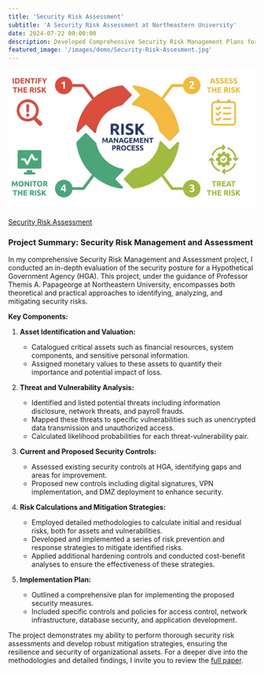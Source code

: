 ```yaml
---
title: 'Security Risk Assessment'
subtitle: 'A Security Risk Assessment at Northeastern University'
date: 2024-07-22 00:00:00
description: Developed Comprehensive Security Risk Management Plans for HGA and GrubHub: A Practical Application.
featured_image: '/images/demo/Security-Risk-Assesment.jpg'
---
```


![](/images/demo/Risk-Management-Process.jpg)

[Security Risk Assessment](https://vkibaja.github.io/assets/Security_Risk_Assesment.pdf)

### Project Summary: Security Risk Management and Assessment

In my comprehensive Security Risk Management and Assessment project, I conducted an in-depth evaluation of the security posture for a Hypothetical Government Agency (HGA). This project, under the guidance of Professor Themis A. Papageorge at Northeastern University, encompasses both theoretical and practical approaches to identifying, analyzing, and mitigating security risks.

**Key Components:**

1. **Asset Identification and Valuation:**
   - Catalogued critical assets such as financial resources, system components, and sensitive personal information.
   - Assigned monetary values to these assets to quantify their importance and potential impact of loss.

2. **Threat and Vulnerability Analysis:**
   - Identified and listed potential threats including information disclosure, network threats, and payroll frauds.
   - Mapped these threats to specific vulnerabilities such as unencrypted data transmission and unauthorized access.
   - Calculated likelihood probabilities for each threat-vulnerability pair.

3. **Current and Proposed Security Controls:**
   - Assessed existing security controls at HGA, identifying gaps and areas for improvement.
   - Proposed new controls including digital signatures, VPN implementation, and DMZ deployment to enhance security.

4. **Risk Calculations and Mitigation Strategies:**
   - Employed detailed methodologies to calculate initial and residual risks, both for assets and vulnerabilities.
   - Developed and implemented a series of risk prevention and response strategies to mitigate identified risks.
   - Applied additional hardening controls and conducted cost-benefit analyses to ensure the effectiveness of these strategies.

5. **Implementation Plan:**
   - Outlined a comprehensive plan for implementing the proposed security measures.
   - Included specific controls and policies for access control, network infrastructure, database security, and application development.

The project demonstrates my ability to perform thorough security risk assessments and develop robust mitigation strategies, ensuring the resilience and security of organizational assets. For a deeper dive into the methodologies and detailed findings, I invite you to review the [full paper](https://vkibaja.github.io/assets/Security_Risk_Assesment.pdf).


